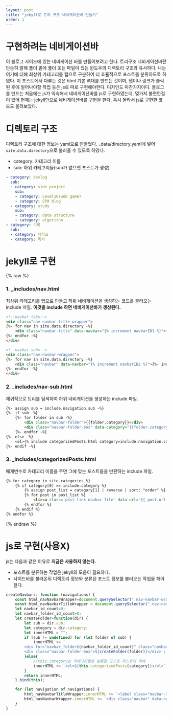 ```yaml
---
layout: post
title: "jekyll로 트리 구조 네비게이션바 만들기"
order: 1
---
```

# 구현하려는 네비게이션바
이 블로그 사이드에 있는 네비게이션 바를 만들어보려고 한다. 트리구조 네비게이션바란 단순히 말해 폴더 밑에 폴더 또는 파일이 있는 윈도우의 디렉토리 구조와 유사하다. 나는 여기에 더해 최상위 카테고리를 탭으로 구분하여 더 효율적으로 포스트를 분류하도록 하였다. 이 포스트에서 다루는 것은 html 기본 뼈대를 만드는 것이며, 탭이나 링크가 클릭된 후에 일어나야할 작업 등은 js로 따로 구현해야한다. 디자인도 마찬가지이다. 블로그를 만드는 처음에는 js가 익숙해서 네비게이션바를 js로 구현하였는데, 몇가지 불편한점이 있어 현재는 jekyll만으로 네비게이션바를 구현을 한다. 혹시 몰라서 js로 구현한 코드도 올려보았다.

# 디렉토리 구조

디렉토리 구조에 대한 정보는 yaml으로 만들었다. _data/directory.yaml에 넣어 `site.data.directory`으로 불러올 수 있도록 하였다.

* category: 카테고리 이름
* sub: 하위 카테고리들(sub가 없으면 포스트가 생성)

```yaml
- category: devlog
  sub:
  - category: side project
    sub:
    - category: Level10(web game)
    - category: SPA blog
  - category: study
    sub:
    - category: data structure
    - category: algorithm
- category: 기록
  sub:
  - category: 대학교
  - category: 독서
```

# jekyll로 구현

{% raw %}
### 1. _includes/nav.html

최상위 카테고리를 탭으로 만들고 하위 네비게이션을 생성하는 코드를 불러오는 include 파일. 
**이것을 include 하면 네비게이션바가 생성된다.**
```html
<!--navbar tabs-->
<div class="nav-navbar-title-wrapper">
{%- for nav in site.data.directory -%}
    <div class="navbar-title" data-navbar="{% increment navbarID1 %}">{{nav.category}}</div>
{%- endfor -%}
</div>

<!--navbar subs-->
<div class="nav-navbar-wrapper">
{%- for nav in site.data.directory -%}
    <div class="navbar" data-navbar="{% increment navbarID2 %}">{%- include nav-sub.html navigation=nav -%}</div>
{%- endfor -%}
</div>
```

### 2. _includes/nav-sub.html

재귀적으로 트리를 탐색하여 하위 네비게이션을 생성하는 include 파일.
```html
{%- assign sub = include.navigation.sub -%}
{%- if sub -%}
    {%- for folder in sub -%}
        <div class="navbar-folder">{{folder.category}}</div>
        <div class="navbar-folder-box" data-category="{{folder.category}}">{% include nav-sub.html navigation=folder %}</div>
    {%- endfor -%}
{%- else -%}
    <ol>{% include categorizedPosts.html category=include.navigation.category %}</ol>
{%- endif -%}
```
### 3. _includes/categorizedPosts.html

매개변수로 카테고리 이름을 주면 그에 맞는 포스트들을 반환하는 include 파일. 
```html
{% for category in site.categories %}
    {% if category[0] == include.category %}
        {% assign post_list = category[1] | reverse | sort: "order" %}
        {% for post in post_list %}
            <li><a class='post-link navbar-file' data-url='{{ post.url }}'>{{ post.title }}</a></li>
        {% endfor %}
    {% endif %}
{% endfor %}
```
{% endraw %}

# js로 구현(사용X)
js는 다음과 같은 이유로 **지금은 사용하지 않는다.**
* 포스트를 분류하는 작업은 jekyll의 도움이 필요하다.
* 사이드바를 불러온뒤 디렉토리 정보와 분류된 포스트 정보를 불러오는 작업을 해야한다.

```js
createNavbars: function (navigations) {
    const html_navNavbarWrapper=document.querySelector(".nav-navbar-wrapper");
    const html_navNavbarTitleWrapper = document.querySelector(".nav-navbar-title-wrapper");
    let navbar_id_count=0;
    let navbar_folder_id_count=0;
    let createFolder=function(dir) {
        let sub = dir.sub;
        let category = dir.category;
        let innerHTML = "";
        if (sub != undefined) for (let folder of sub) {
            innerHTML += `
        <div for="navbar_folder${navbar_folder_id_count}" class="navbar-folder">${folder.category}</div>
        <div class="navbar-folder-box">${createFolder(folder)}</div>`;
        }else{
            //this.category는 카테고리별로 분류한 포스트 리스트의 객체
            innerHTML += `<ol>${this.categorizedPosts[category]}</ol>`;
        }
        return innerHTML;
    }.bind(this);

    for (let navigation of navigations) {
        html_navNavbarTitleWrapper.innerHTML += `<label class="navbar-title" data-navbar="${navbar_id_count}">${navigation.title}</label>`;
        html_navNavbarWrapper.innerHTML += `<div class="navbar" data-navbar="${navbar_id_count++}">${createFolder(navigation)}</div>`;
    }
}
```